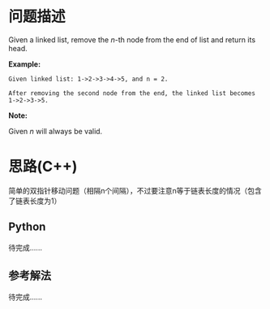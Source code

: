 # 问题描述

Given a linked list, remove the *n*-th node from the end of list and return its head.

**Example:**

```
Given linked list: 1->2->3->4->5, and n = 2.

After removing the second node from the end, the linked list becomes 1->2->3->5.

```

**Note:**

Given *n* will always be valid.



# 思路(C++)

简单的双指针移动问题（相隔n个间隔），不过要注意n等于链表长度的情况（包含了链表长度为1）


## Python

待完成......

## 参考解法

待完成......